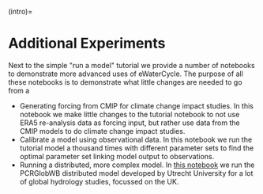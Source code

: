 (intro)=
# Additional Experiments

Next to the simple "run a model" tutorial we provide a number of notebooks to demonstrate more advanced uses of eWaterCycle. The purpose of all these notebooks is to demonstrate what little changes are needed to go from a 

- Generating forcing from CMIP for climate change impact studies. In this notebook we make little changes to the tutorial notebook to not use ERA5 re-analysis data as forcing input, but rather use data from the CMIP models to do climate change impact studies.
- Calibrate a model using observational data. In this notebook we run the tutorial model a thousand times with different parameter sets to find the optimal parameter set linking model output to observations.
- Running a distributed, more complex model. In [this notebook](pcrglobwb/example_model_run_pcrglobwb.ipynb) we run the PCRGlobWB distributed model developed by Utrecht University for a lot of global hydrology studies, focussed on the UK.
